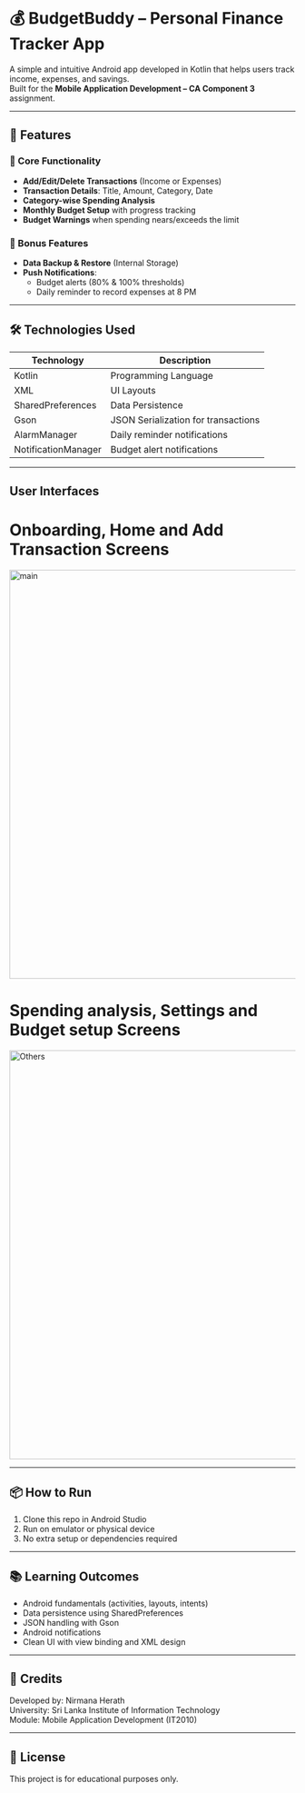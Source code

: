 # 💰 BudgetBuddy – Personal Finance Tracker App

A simple and intuitive Android app developed in Kotlin that helps users track income, expenses, and savings.  
Built for the **Mobile Application Development – CA Component 3** assignment.

---

## 📱 Features

### 🔹 Core Functionality
- **Add/Edit/Delete Transactions** (Income or Expenses)
- **Transaction Details**: Title, Amount, Category, Date
- **Category-wise Spending Analysis**
- **Monthly Budget Setup** with progress tracking
- **Budget Warnings** when spending nears/exceeds the limit

### 🔹 Bonus Features
- **Data Backup & Restore** (Internal Storage)
- **Push Notifications**:
  - Budget alerts (80% & 100% thresholds)
  - Daily reminder to record expenses at 8 PM

---

## 🛠️ Technologies Used

| Technology           | Description                        |
|----------------------|------------------------------------|
| Kotlin               | Programming Language               |
| XML                  | UI Layouts                         |
| SharedPreferences    | Data Persistence                   |
| Gson                 | JSON Serialization for transactions|
| AlarmManager         | Daily reminder notifications       |
| NotificationManager  | Budget alert notifications         |

---

## User Interfaces

# Onboarding, Home and Add Transaction Screens
<img width="1280" height="720" alt="main" src="https://github.com/user-attachments/assets/4353cb92-c7de-42c1-b395-4e1f39fd6ad7" />

# Spending analysis, Settings and Budget setup Screens
<img width="1280" height="720" alt="Others" src="https://github.com/user-attachments/assets/01893f0f-6dba-4340-adfd-33274c3c74a5" />

---

## 📦 How to Run

1. Clone this repo in Android Studio
2. Run on emulator or physical device
3. No extra setup or dependencies required

---

## 📚 Learning Outcomes

- Android fundamentals (activities, layouts, intents)
- Data persistence using SharedPreferences
- JSON handling with Gson
- Android notifications
- Clean UI with view binding and XML design

---

## 📧 Credits

Developed by: Nirmana Herath  
University: Sri Lanka Institute of Information Technology  
Module: Mobile Application Development (IT2010)

---

## 📜 License

This project is for educational purposes only.

